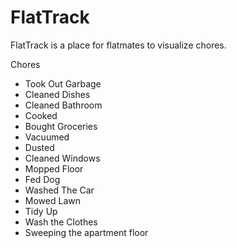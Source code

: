 FlatTrack
=========

FlatTrack is a place for flatmates to visualize chores.

Chores 

- Took Out Garbage
- Cleaned Dishes
- Cleaned Bathroom
- Cooked
- Bought Groceries
- Vacuumed
- Dusted
- Cleaned Windows
- Mopped Floor
- Fed Dog
- Washed The Car
- Mowed Lawn
- Tidy Up
- Wash the Clothes
- Sweeping the apartment floor

